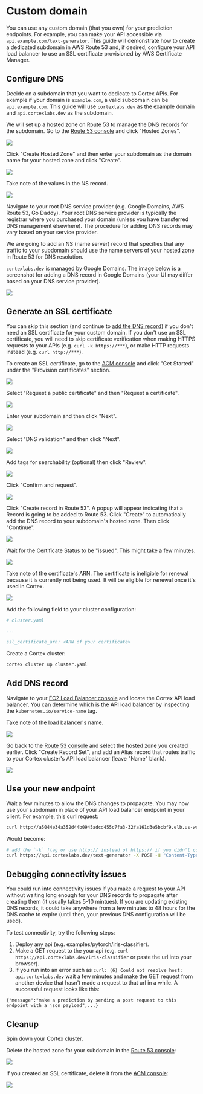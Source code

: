 # Custom domain

You can use any custom domain \(that you own\) for your prediction endpoints. For example, you can make your API accessible via `api.example.com/text-generator`. This guide will demonstrate how to create a dedicated subdomain in AWS Route 53 and, if desired, configure your API load balancer to use an SSL certificate provisioned by AWS Certificate Manager.

## Configure DNS

Decide on a subdomain that you want to dedicate to Cortex APIs. For example if your domain is `example.com`, a valid subdomain can be `api.example.com`. This guide will use `cortexlabs.dev` as the example domain and `api.cortexlabs.dev` as the subdomain.

We will set up a hosted zone on Route 53 to manage the DNS records for the subdomain. Go to the [Route 53 console](https://console.aws.amazon.com/route53/home) and click "Hosted Zones".

![](https://user-images.githubusercontent.com/4365343/82210754-a6b07d00-98dd-11ea-9cec-9f6b07282aa8.png)

Click "Create Hosted Zone" and then enter your subdomain as the domain name for your hosted zone and click "Create".

![](https://user-images.githubusercontent.com/4365343/82211091-4968fb80-98de-11ea-8ec4-8d26d1aea77a.png)

Take note of the values in the NS record.

![](https://user-images.githubusercontent.com/4365343/82211656-386cba00-98df-11ea-8c86-4961082b5f49.png)

Navigate to your root DNS service provider \(e.g. Google Domains, AWS Route 53, Go Daddy\). Your root DNS service provider is typically the registrar where you purchased your domain \(unless you have transferred DNS management elsewhere\). The procedure for adding DNS records may vary based on your service provider.

We are going to add an NS \(name server\) record that specifies that any traffic to your subdomain should use the name servers of your hosted zone in Route 53 for DNS resolution.

`cortexlabs.dev` is managed by Google Domains. The image below is a screenshot for adding a DNS record in Google Domains \(your UI may differ based on your DNS service provider\).

![](https://user-images.githubusercontent.com/808475/109039458-abcb0580-7681-11eb-8644-76436328687e.png)

## Generate an SSL certificate

You can skip this section \(and continue to [add the DNS record](custom-domain.md#add-dns-record)\) if you don't need an SSL certificate for your custom domain. If you don't use an SSL certificate, you will need to skip certificate verification when making HTTPS requests to your APIs \(e.g. `curl -k https://***`\), or make HTTP requests instead \(e.g. `curl http://***`\).

To create an SSL certificate, go to the [ACM console](https://us-west-2.console.aws.amazon.com/acm/home) and click "Get Started" under the "Provision certificates" section.

![](https://user-images.githubusercontent.com/4365343/82202340-c04ac800-98cf-11ea-9472-89dd6d67eb0d.png)

Select "Request a public certificate" and then "Request a certificate".

![](https://user-images.githubusercontent.com/4365343/82202654-3e0ed380-98d0-11ea-8c57-025f0b69c54f.png)

Enter your subdomain and then click "Next".

![](https://user-images.githubusercontent.com/4365343/82224652-1cbedf00-98f2-11ea-912b-466cee2f6e25.png)

Select "DNS validation" and then click "Next".

![](https://user-images.githubusercontent.com/4365343/82205311-66003600-98d4-11ea-90e3-da7e8b0b2b9c.png)

Add tags for searchability \(optional\) then click "Review".

![](https://user-images.githubusercontent.com/4365343/82206485-52ee6580-98d6-11ea-95a9-1d0ebafc178a.png)

Click "Confirm and request".

![](https://user-images.githubusercontent.com/4365343/82206602-84ffc780-98d6-11ea-9f2f-ce383404ec67.png)

Click "Create record in Route 53". A popup will appear indicating that a Record is going to be added to Route 53. Click "Create" to automatically add the DNS record to your subdomain's hosted zone. Then click "Continue".

![](https://user-images.githubusercontent.com/4365343/82223539-c8ffc600-98f0-11ea-93a2-044aa0c9670d.png)

Wait for the Certificate Status to be "issued". This might take a few minutes.

![](https://user-images.githubusercontent.com/4365343/82209663-a616e700-98db-11ea-95cb-c6efedadb942.png)

Take note of the certificate's ARN. The certificate is ineligible for renewal because it is currently not being used. It will be eligible for renewal once it's used in Cortex.

![](https://user-images.githubusercontent.com/4365343/82222684-9e613d80-98ef-11ea-98c0-5a20b457f062.png)

Add the following field to your cluster configuration:

```yaml
# cluster.yaml

...

ssl_certificate_arn: <ARN of your certificate>
```

Create a Cortex cluster:

```bash
cortex cluster up cluster.yaml
```

## Add DNS record

Navigate to your [EC2 Load Balancer console](https://us-west-2.console.aws.amazon.com/ec2/v2/home#LoadBalancers:sort=loadBalancerName) and locate the Cortex API load balancer. You can determine which is the API load balancer by inspecting the `kubernetes.io/service-name` tag.

Take note of the load balancer's name.

![](https://user-images.githubusercontent.com/808475/80142777-961c1980-8560-11ea-9202-40964dbff5e9.png)

Go back to the [Route 53 console](https://console.aws.amazon.com/route53/home#hosted-zones:) and select the hosted zone you created earlier. Click "Create Record Set", and add an Alias record that routes traffic to your Cortex cluster's API load balancer \(leave "Name" blank\).

![](https://user-images.githubusercontent.com/808475/84083422-6ac97e80-a996-11ea-9679-be37268a2133.png)

## Use your new endpoint

Wait a few minutes to allow the DNS changes to propagate. You may now use your subdomain in place of your API load balancer endpoint in your client. For example, this curl request:

```bash
curl http://a5044e34a352d44b0945adcd455c7fa3-32fa161d3e5bcbf9.elb.us-west-2.amazonaws.com/text-generator -X POST -H "Content-Type: application/json" -d @sample.json
```

Would become:

```bash
# add the `-k` flag or use http:// instead of https:// if you didn't configure an SSL certificate
curl https://api.cortexlabs.dev/text-generator -X POST -H "Content-Type: application/json" -d @sample.json
```

## Debugging connectivity issues

You could run into connectivity issues if you make a request to your API without waiting long enough for your DNS records to propagate after creating them \(it usually takes 5-10 mintues\). If you are updating existing DNS records, it could take anywhere from a few minutes to 48 hours for the DNS cache to expire \(until then, your previous DNS configuration will be used\).

To test connectivity, try the following steps:

1. Deploy any api \(e.g. examples/pytorch/iris-classifier\).
2. Make a GET request to the your api \(e.g. `curl https://api.cortexlabs.dev/iris-classifier` or paste the url into your browser\).
3. If you run into an error such as `curl: (6) Could not resolve host: api.cortexlabs.dev` wait a few minutes and make the GET request from another device that hasn't made a request to that url in a while. A successful request looks like this:

```text
{"message":"make a prediction by sending a post request to this endpoint with a json payload",...}
```

## Cleanup

Spin down your Cortex cluster.

Delete the hosted zone for your subdomain in the [Route 53 console](https://console.aws.amazon.com/route53/home#hosted-zones:):

![](https://user-images.githubusercontent.com/4365343/82228729-81306d00-98f7-11ea-8570-e9de15f5267f.png)

If you created an SSL certificate, delete it from the [ACM console](https://us-west-2.console.aws.amazon.com/acm/home):

![](https://user-images.githubusercontent.com/4365343/82228835-a624e000-98f7-11ea-92e2-cb4fb0f591e2.png)

